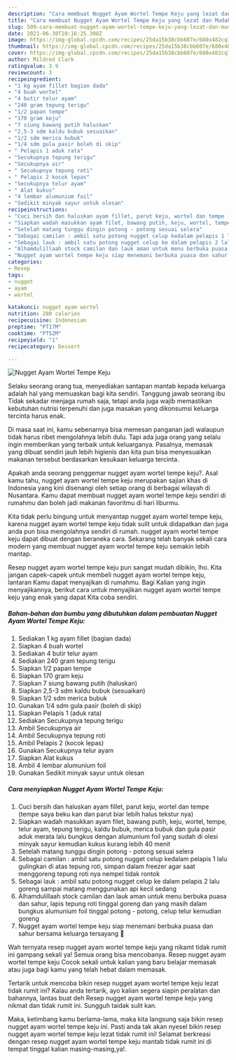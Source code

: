 ```yaml
---
description: "Cara membuat Nugget Ayam Wortel Tempe Keju yang lezat dan Mudah Dibuat"
title: "Cara membuat Nugget Ayam Wortel Tempe Keju yang lezat dan Mudah Dibuat"
slug: 509-cara-membuat-nugget-ayam-wortel-tempe-keju-yang-lezat-dan-mudah-dibuat
date: 2021-06-30T10:16:25.398Z
image: https://img-global.cpcdn.com/recipes/25da15b38cbb607e/680x482cq70/nugget-ayam-wortel-tempe-keju-foto-resep-utama.jpg
thumbnail: https://img-global.cpcdn.com/recipes/25da15b38cbb607e/680x482cq70/nugget-ayam-wortel-tempe-keju-foto-resep-utama.jpg
cover: https://img-global.cpcdn.com/recipes/25da15b38cbb607e/680x482cq70/nugget-ayam-wortel-tempe-keju-foto-resep-utama.jpg
author: Mildred Clark
ratingvalue: 3.9
reviewcount: 3
recipeingredient:
- "1 kg ayam fillet bagian dada"
- "4 buah wortel"
- "4 butir telur ayam"
- "240 gram tepung terigu"
- "1/2 papan tempe"
- "170 gram keju"
- "7 siung bawang putih haluskan"
- "2,5-3 sdm kaldu bubuk sesuaikan"
- "1/2 sdm merica bubuk"
- "1/4 sdm gula pasir boleh di skip"
- " Pelapis 1 aduk rata"
- "Secukupnya tepung terigu"
- "Secukupnya air"
- " Secukupnya tepung roti"
- " Pelapis 2 kocok lepas"
- "Secukupnya telur ayam"
- " Alat kukus"
- "4 lembar alumunium foil"
- "Sedikit minyak sayur untuk olesan"
recipeinstructions:
- "Cuci bersih dan haluskan ayam fillet, parut keju, wortel dan tempe (tempe saya beku kan dan parut biar lebih halus tekstur nya)"
- "Siapkan wadah masukkan ayam filet, bawang putih, keju, wortel, tempe, telur ayam, tepung terigu, kaldu bubuk, merica bubuk dan gula pasir aduk merata lalu bungkus dengan alumunium foil yang sudah di olesi minyak sayur kemudian kukus kurang lebih 40 menit"
- "Setelah matang tunggu dingin potong - potong sesuai selera"
- "Sebagai camilan : ambil satu potong nugget celup kedalam pelapis 1 lalu gulingkan di atas tepung roti, simpan dalam freezer agar saat menggoreng tepung roti nya nempel tidak rontok"
- "Sebagai lauk : ambil satu potong nugget celup ke dalam pelapis 2 lalu goreng sampai matang menggunakan api kecil sedang"
- "Alhamdulillaah stock camilan dan lauk aman untuk menu berbuka puasa dan sahur, lapis tepung roti tinggal goreng dan yang masih dalam bungkus alumunium foil tinggal potong - potong, celup telur kemudian goreng"
- "Nugget ayam wortel tempe keju siap menemani berbuka puasa dan sahur bersama keluarga tersayang 💙"
categories:
- Resep
tags:
- nugget
- ayam
- wortel

katakunci: nugget ayam wortel 
nutrition: 280 calories
recipecuisine: Indonesian
preptime: "PT17M"
cooktime: "PT52M"
recipeyield: "1"
recipecategory: Dessert

---
```



![Nugget Ayam Wortel Tempe Keju](https://img-global.cpcdn.com/recipes/25da15b38cbb607e/680x482cq70/nugget-ayam-wortel-tempe-keju-foto-resep-utama.jpg)

Selaku seorang orang tua, menyediakan santapan mantab kepada keluarga adalah hal yang memuaskan bagi kita sendiri. Tanggung jawab seorang ibu Tidak sekadar menjaga rumah saja, tetapi anda juga wajib memastikan kebutuhan nutrisi terpenuhi dan juga masakan yang dikonsumsi keluarga tercinta harus enak.

Di masa  saat ini, kamu sebenarnya bisa memesan panganan jadi walaupun tidak harus ribet mengolahnya lebih dulu. Tapi ada juga orang yang selalu ingin memberikan yang terbaik untuk keluarganya. Pasalnya, memasak yang dibuat sendiri jauh lebih higienis dan kita pun bisa menyesuaikan makanan tersebut berdasarkan kesukaan keluarga tercinta. 



Apakah anda seorang penggemar nugget ayam wortel tempe keju?. Asal kamu tahu, nugget ayam wortel tempe keju merupakan sajian khas di Indonesia yang kini disenangi oleh setiap orang di berbagai wilayah di Nusantara. Kamu dapat membuat nugget ayam wortel tempe keju sendiri di rumahmu dan boleh jadi makanan favoritmu di hari liburmu.

Kita tidak perlu bingung untuk menyantap nugget ayam wortel tempe keju, karena nugget ayam wortel tempe keju tidak sulit untuk didapatkan dan juga anda pun bisa mengolahnya sendiri di rumah. nugget ayam wortel tempe keju dapat dibuat dengan beraneka cara. Sekarang telah banyak sekali cara modern yang membuat nugget ayam wortel tempe keju semakin lebih mantap.

Resep nugget ayam wortel tempe keju pun sangat mudah dibikin, lho. Kita jangan capek-capek untuk membeli nugget ayam wortel tempe keju, lantaran Kamu dapat menyajikan di rumahmu. Bagi Kalian yang ingin menyajikannya, berikut cara untuk menyajikan nugget ayam wortel tempe keju yang enak yang dapat Kita coba sendiri.

<!--inarticleads1-->

##### Bahan-bahan dan bumbu yang dibutuhkan dalam pembuatan Nugget Ayam Wortel Tempe Keju:

1. Sediakan 1 kg ayam fillet (bagian dada)
1. Siapkan 4 buah wortel
1. Sediakan 4 butir telur ayam
1. Sediakan 240 gram tepung terigu
1. Siapkan 1/2 papan tempe
1. Siapkan 170 gram keju
1. Siapkan 7 siung bawang putih (haluskan)
1. Siapkan 2,5-3 sdm kaldu bubuk (sesuaikan)
1. Siapkan 1/2 sdm merica bubuk
1. Gunakan 1/4 sdm gula pasir (boleh di skip)
1. Siapkan  Pelapis 1 (aduk rata)
1. Sediakan Secukupnya tepung terigu
1. Ambil Secukupnya air
1. Ambil  Secukupnya tepung roti
1. Ambil  Pelapis 2 (kocok lepas)
1. Gunakan Secukupnya telur ayam
1. Siapkan  Alat kukus
1. Ambil 4 lembar alumunium foil
1. Gunakan Sedikit minyak sayur untuk olesan




<!--inarticleads2-->

##### Cara menyiapkan Nugget Ayam Wortel Tempe Keju:

1. Cuci bersih dan haluskan ayam fillet, parut keju, wortel dan tempe (tempe saya beku kan dan parut biar lebih halus tekstur nya)
1. Siapkan wadah masukkan ayam filet, bawang putih, keju, wortel, tempe, telur ayam, tepung terigu, kaldu bubuk, merica bubuk dan gula pasir aduk merata lalu bungkus dengan alumunium foil yang sudah di olesi minyak sayur kemudian kukus kurang lebih 40 menit
1. Setelah matang tunggu dingin potong - potong sesuai selera
1. Sebagai camilan : ambil satu potong nugget celup kedalam pelapis 1 lalu gulingkan di atas tepung roti, simpan dalam freezer agar saat menggoreng tepung roti nya nempel tidak rontok
1. Sebagai lauk : ambil satu potong nugget celup ke dalam pelapis 2 lalu goreng sampai matang menggunakan api kecil sedang
1. Alhamdulillaah stock camilan dan lauk aman untuk menu berbuka puasa dan sahur, lapis tepung roti tinggal goreng dan yang masih dalam bungkus alumunium foil tinggal potong - potong, celup telur kemudian goreng
1. Nugget ayam wortel tempe keju siap menemani berbuka puasa dan sahur bersama keluarga tersayang 💙




Wah ternyata resep nugget ayam wortel tempe keju yang nikamt tidak rumit ini gampang sekali ya! Semua orang bisa mencobanya. Resep nugget ayam wortel tempe keju Cocok sekali untuk kalian yang baru belajar memasak atau juga bagi kamu yang telah hebat dalam memasak.

Tertarik untuk mencoba bikin resep nugget ayam wortel tempe keju lezat tidak rumit ini? Kalau anda tertarik, ayo kalian segera siapin peralatan dan bahannya, lantas buat deh Resep nugget ayam wortel tempe keju yang nikmat dan tidak rumit ini. Sungguh taidak sulit kan. 

Maka, ketimbang kamu berlama-lama, maka kita langsung saja bikin resep nugget ayam wortel tempe keju ini. Pasti anda tak akan nyesel bikin resep nugget ayam wortel tempe keju lezat tidak rumit ini! Selamat berkreasi dengan resep nugget ayam wortel tempe keju mantab tidak rumit ini di tempat tinggal kalian masing-masing,ya!.


